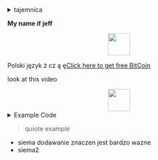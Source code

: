 
<details>
<summary>tajemnica</summary>
siema
</details>

**My name if jeff**
<div align="center" >


<a href="google.com" target="blank" >

<img src="https://upload.wikimedia.org/wikipedia/commons/thumb/7/71/Calico_tabby_cat_-_Savannah.jpg/1200px-Calico_tabby_cat_-_Savannah.jpg" height="50" >
</img>
</a>

</div>

Polski język ż cz ą ę[Click here to get free BitCoin](google.com) 


<h123 >look at this video</h123>

<div align="center" >


<a href="https://www.youtube.com/watch?v=Ezr7k4sIgKk&ab_channel=BrightInsight" target="blank" >

<img src="https://img.youtube.com/vi/Ezr7k4sIgKk/0.jpg" height="50" >
</img>
</a>

</div>


<details>
<summary>Example Code</summary>


```java
package io.github.jwdeveloper.descrabble.github;

import io.github.jwdeveloper.descrabble.api.DescrabblePlugin;

public class DescrabbleGithub {
    public static DescrabblePlugin plugin() {
        return new Plugin();
    }

}
 
```

</details>

> quiote example


 - siema dodawanie znaczen jest bardzo wazne
 - siema2
